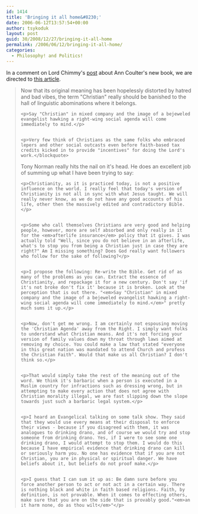```yaml
---
id: 1414
title: 'Bringing it all home&#8230;'
date: 2006-06-12T13:57:54+00:00
author: tsykoduk
layout: post
guid: 30/2008/12/27/bringing-it-all-home
permalink: /2006/06/12/bringing-it-all-home/
categories:
  - Philosophy! and Politics!
---
```

In a comment on Lord Chimmy's <a href="http://bloodsuckingfiends.blogspot.com/2006/06/bitches.html">post</a> about Ann Coulter's new book, we are directed to <a href="http://www.commondreams.org/views06/0610-23.htm">this article</a>.
<blockquote>Now that its original meaning has been hopelessly distorted by hatred and bad vibes, the term "Christian" really should be banished to the hall of linguistic abominations where it belongs.

	<p>Say "Christian" in mixed company and the image of a bejeweled evangelist hawking a right-wing social agenda will come immediately to mind.</p>


	<p>Very few think of Christians as the same folks who embraced lepers and other social outcasts even before faith-based tax credits kicked in to provide "incentives" for doing the Lord's work.</blockquote>
Tony Norman really hits the nail on it's head. He does an excellent job of summing up what I have been trying to say:</p>


	<p>Christianity, as it is practiced today, is not a positive influence on the world. I really feel that today's version of Christianity is not all in sync with what Jesus taught. We will really never know, as we do not have any good accounts of his life, other then the massively edited and contradictory Bible.</p>


	<p>Some who call themselves Christians are very good and helping people, however, more are self absorbed and only really in it for the <em>afterlife insurance</em> policy that it gives. I was actually told "Well, since you do not believe in an afterlife, what's to stop you from being a Christian just in case they are right?" Am I missing something? Does God really want followers who follow for the sake of following?</p>


	<p>I propose the following: Re-write the Bible. Get rid of as many of the problems as you can. Extract the essence of Christianity, and repackage it for a new century. Don't say 'if it's not broke don't fix it' because it is broken. Look at the perception that is out there. "<em>Say "Christian" in mixed company and the image of a bejeweled evangelist hawking a right-wing social agenda will come immediately to mind.</em>" pretty much sums it up.</p>


	<p>Now, don't get me wrong. I am certainly not espousing moving the 'Christian Agenda' away from the Right. I simply want folks to understand what Christian means. And it's not forcing your version of family values down my throat through laws aimed at removing my choice. You could make a law that stated "everyone in this great nation was mandated to attend Church and profess the Christian Faith". Would that make us all Christian? I don't think so.</p>


	<p>That would simply take the rest of the meaning out of the word. We think it's barbaric when a person is executed in a Muslim country for infractions such as dressing wrong, but in attempting to make every action that does not agree with Christian morality illegal, we are fast slipping down the slope towards just such a barbaric legal system.</p>


	<p>I heard an Evangelical talking on some talk show. They said that they would use every means at their disposal to enforce their views - because if you disagreed with them, it was analogues to drinking drano, and of course we would try and stop someone from drinking drano. Yes, if I were to see some one drinking drano, I would attempt to stop them. I would do this because I have empirical evidence that drinking drano can kill or seriously harm you. No one has evidence that if you are not Christian, you are in physical or spiritual danger. We have beliefs about it, but beliefs do not proof make.</p>


	<p>I guess that I can sum it up as: Be damn sure before you force another person to act or not act in a certain way. There is nothing black and white in faith based religions. Faith, by definition, is not provable. When it comes to effecting others, make sure that you are on the side that is provably good."<em>an it harm none, do as thou wilt</em>"</p>